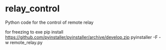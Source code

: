 # relay_control
Python code for the control of remote relay

for freezing to exe
pip install https://github.com/pyinstaller/pyinstaller/archive/develop.zip
pyinstaller -F -w remote_relay.py

